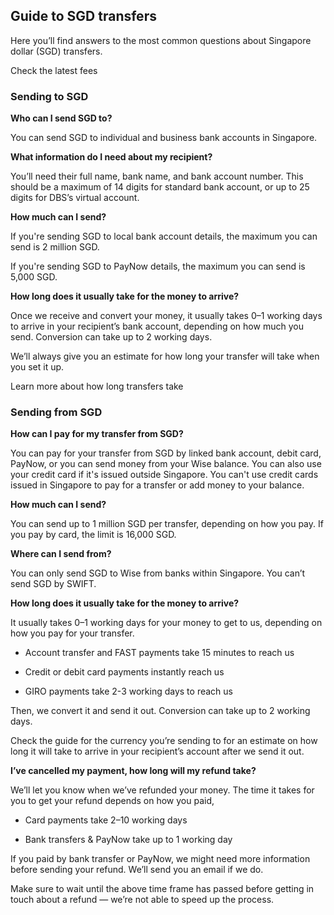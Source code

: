 ## Guide to SGD transfers  
Here you’ll find answers to the most common questions about Singapore dollar (SGD) transfers. 

Check the latest fees

### Sending to SGD

 **Who can I send SGD to?**

You can send SGD to individual and business bank accounts in Singapore. 

**What information do I need about my recipient?**

You’ll need their full name, bank name, and bank account number. This should be a maximum of 14 digits for standard bank account, or up to 25 digits for DBS’s virtual account.

 **How much can I send?**

If you're sending SGD to local bank account details, the maximum you can send is 2 million SGD. 

If you're sending SGD to PayNow details, the maximum you can send is 5,000 SGD. 

**How long does it usually take for the money to arrive?**

Once we receive and convert your money, it usually takes 0–1 working days to arrive in your recipient’s bank account, depending on how much you send. Conversion can take up to 2 working days. 

We’ll always give you an estimate for how long your transfer will take when you set it up.

Learn more about how long transfers take

### Sending from SGD

**How can I pay for my transfer from SGD?**

You can pay for your transfer from SGD by linked bank account, debit card, PayNow, or you can send money from your Wise balance. You can also use your credit card if it's issued outside Singapore. You can't use credit cards issued in Singapore to pay for a transfer or add money to your balance. 

**How much can I send?**

You can send up to 1 million SGD per transfer, depending on how you pay. If you pay by card, the limit is 16,000 SGD. 

**Where can I send from?**

You can only send SGD to Wise from banks within Singapore. You can’t send SGD by SWIFT. 

**How long does it usually take for the money to arrive?**

It usually takes 0–1 working days for your money to get to us, depending on how you pay for your transfer.

  * Account transfer and FAST payments take 15 minutes to reach us

  * Credit or debit card payments instantly reach us

  * GIRO payments take 2-3 working days to reach us




Then, we convert it and send it out. Conversion can take up to 2 working days. 

Check the guide for the currency you’re sending to for an estimate on how long it will take to arrive in your recipient’s account after we send it out. 

**I’ve cancelled my payment, how long will my refund take?**

We’ll let you know when we’ve refunded your money. The time it takes for you to get your refund depends on how you paid, 

  * Card payments take 2–10 working days 

  * Bank transfers & PayNow take up to 1 working day




If you paid by bank transfer or PayNow, we might need more information before sending your refund. We’ll send you an email if we do.

Make sure to wait until the above time frame has passed before getting in touch about a refund — we’re not able to speed up the process.
